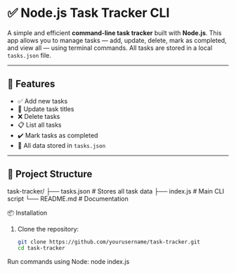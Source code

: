 # ✅ Node.js Task Tracker CLI

A simple and efficient **command-line task tracker** built with **Node.js**. This app allows you to manage tasks — add, update, delete, mark as completed, and view all — using terminal commands. All tasks are stored in a local `tasks.json` file.

---

## 🚀 Features

- ✅ Add new tasks
- 🔄 Update task titles
- ❌ Delete tasks
- 📋 List all tasks
- ✔️ Mark tasks as completed
- 📁 All data stored in `tasks.json`

---

## 📂 Project Structure

task-tracker/
├── tasks.json # Stores all task data
├── index.js # Main CLI script
└── README.md # Documentation

 📦 Installation

1. Clone the repository:
   ```bash
   git clone https://github.com/yourusername/task-tracker.git
   cd task-tracker

Run commands using Node:
node index.js <command> <args>

